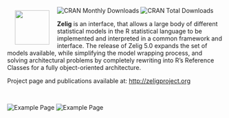 <a href="http://zeligproject.org"><img src="images/zelig.png" align="left" height="80" vspace="8" hspace="18"></a>

![CRAN Monthly Downloads](http://cranlogs.r-pkg.org/badges/last-month/Zelig)
![CRAN Total Downloads](http://cranlogs.r-pkg.org/badges/grand-total/Zelig)

**Zelig** is an interface, that allows a large body of different statistical models in the R statistical language to be implemented and interpreted in a common framework and interface.  The release of Zelig 5.0 expands the set of models available, while simplifying the model wrapping process, and solving architectural problems by completely rewriting into R’s Reference Classes for a fully object-oriented architecture.


Project page and publications available at: 
http://zeligproject.org

<br>

![Example Page](images/gr1.png)
![Example Page](images/gr3.png)
